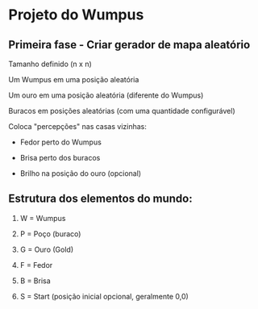 # Projeto do Wumpus

## Primeira fase - Criar gerador de mapa aleatório


Tamanho definido (n x n)

Um Wumpus em uma posição aleatória

Um ouro em uma posição aleatória (diferente do Wumpus)

Buracos em posições aleatórias (com uma quantidade configurável)

Coloca "percepções" nas casas vizinhas:

* Fedor perto do Wumpus

* Brisa perto dos buracos

* Brilho na posição do ouro (opcional)


## Estrutura dos elementos do mundo:
1. W = Wumpus

2. P = Poço (buraco)

3. G = Ouro (Gold)

4. F = Fedor

5. B = Brisa

6. S = Start (posição inicial opcional, geralmente 0,0)